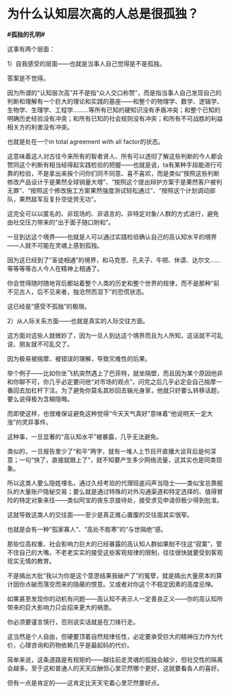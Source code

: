 # 为什么认知层次高的人总是很孤独？
**#孤独的孔明#** 

这事有两个层面：

1）自我感受的层面——也就是当事人自己觉得是不是孤独。

答案是不觉得。

因为所谓的“认知层次高”并不是指“众人交口称赞”，而是指当事人自己发现自己的判断和理解有一个巨大的理论和实践的基座——和整个的物理学、数学、逻辑学、生物学、生理学、工程学………等所有已知的硬知识没有矛盾冲突；和整个已知的明确历史经验没有冲突；和所有已知的社会规则没有冲突；和所有不可战胜的利益相关方的利害没有冲突。

也就是处在一个in total agreement with all factor的状态。

这意味着这人对古往今来所有的智者贤人、所有可以透彻了解这些判断的今人都会赞同这个判断有相当经得起实践检验的把握——也就是说，ta有某种手段能进行可靠的检验，不是拿出来挨个问你们同不同意、喜不喜欢，而是类似“按照这些判断修改产品设计于是果然全球销量大增”、“按照这个提出辩护方案于是果然客户被判无罪”、“按照这个修改施工方案果然强度测试轻松通过”、“按照这个计划调动部队，果然敌军反复扑空徒劳无功”。

这完全可以以匿名的、非现场的、非语言的、非特定对象/人群的方式进行，避免由社交压力带来的“出于面子随口附和”。

一旦到达这个境界——也就是人可以通过实践检验确认自己的高认知水平的境界——人就不可能在灵魂上感到孤独。

因为这已经到了“圣徒相通”的境界，和马克思、孔夫子、牛顿、休谟、达尔文……等等等等古人今人在精神上相通了。

你会觉得随时随地背后都站着整个人类的历史和整个世界的规律，而不是那种“前不见古人，后不见来者，独沧然而泪下”的恐慌状态。

这已经是“感受不孤独”的极限。



2）从人际关系方面——也就是真实的人际交往方面。

这方面对这些人就微妙了，因为一旦人到达这个境界而且为人所知，这话就不可乱说、朋友就不可乱交了。

因为极易被揣摩、被错误的理解，导致灾难性的后果。

举个例子——比如你坐飞机突然遇上了巴菲特，就坐隔壁，而且因为某个原因他非和你聊不可，你几乎必定要问他“对市场的观点”，问完之后几乎必定会自己揣摩一番回去加杠杆下注。为了避免你莫名其妙回去输光身家，他就只好要么转移话题，要么说得极为含糊隐晦。

而即使这样，也很难保证避免这种觉得“今天天气真好”意味着“他说明天一定大涨”的灵异事件。

这种事，一旦显著的“高认知水平”被暴露，几乎无法避免。

类似的，一旦报告里少了“和平”两字，就有一堆人上节目开直播大谈背后是何深意；一句“快了，直接就跟上了”，就不知要产生多少网络流量，这其实也是同类现象。

所以这类人要么隐姓埋名，通过久经考验的代理班底闷声当隐士——类似宝总靠舰队的大量账户隐秘交易；要么就是通过特殊的对外沟通渠道和特定选择的、值得冒险的特定对象来往——类似阿宝的夜东京接待处，接受求见申请但极少得到批准。

这就导致这类人的交往面——至少是真正推心置腹的交往面其实很窄。

也就是会有一种“孤家寡人”、“高处不胜寒”的“与世隔绝”感。

那些位高权重、社会影响力巨大的已经暴露的高认知人群如果耐不住这“寂寞”，管不住自己的大嘴，不老老实实的接受这些客观规律的限制，往往很快就要受到客观现实无情的教育。

不是搞出大批“我以为你是这个意思结果我破产了”的冤孽，就是搞出大量原本的算计因你点破而落空而来的隐蔽的恨意。又或者对你这个不稳定因素的高度忌惮。

如果甚至发现你的动机有问题——高认知不表示人一定善良正义——你的高认知所带来的巨大影响力只会招来更大的祸患。

你必须要谨言慎行，否则说实话就是在刀锋行走。

这当然是个人自由，但硬要顶着自然规律任性，必定要承受巨大的精神压力作为代价，心理咨询和药物依赖几乎是最起码的代价。



简单来说，这条道路是有规矩的——越往前走灵魂的孤独会越少，但社交性的隔离会越多。至于这和普通人的天天应酬但心里茫然哪个更好，这就要看各人的喜好。

但有一点是肯定的——这肯定比天天宅着心里茫然要好点。